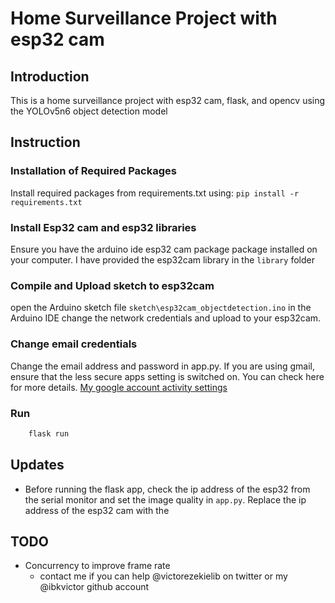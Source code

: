 # Home Surveillance Project with esp32 cam

## Introduction
This is a home surveillance project with esp32 cam, flask, and opencv using the YOLOv5n6 object detection model

## Instruction
### Installation of Required Packages
Install required packages from requirements.txt using:
	`pip install -r requirements.txt`


### Install Esp32 cam and esp32 libraries
Ensure you have the arduino ide esp32 cam package package installed on your computer. I have provided the esp32cam library in the `library` folder

### Compile and Upload sketch to esp32cam
open the Arduino sketch file `sketch\esp32cam_objectdetection.ino` in the Arduino IDE change the network credentials and upload to your esp32cam.

### Change email credentials
Change the email address and password in app.py. If you are using gmail, ensure that the less secure apps setting is switched on. You can check here for more details. [My google account activity settings](https://www.google.com/settings/security/lesssecureapps)

### Run
```python
	flask run
```

## Updates
- Before running the flask app, check the ip address of the esp32 from the serial monitor and set the image quality in `app.py`. Replace the ip address of the esp32 cam with the 

## TODO
- Concurrency to improve frame rate
	- contact me if you can help @victorezekielib on twitter or my @ibkvictor github account

